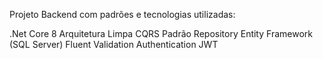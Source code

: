 Projeto Backend com padrões e tecnologias utilizadas:

.Net Core 8 
Arquitetura Limpa
CQRS
Padrão Repository
Entity Framework (SQL Server)
Fluent Validation
Authentication JWT
